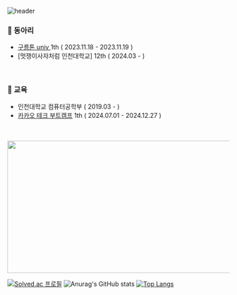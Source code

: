 ![header](https://capsule-render.vercel.app/api?type=cylinder&color=e7dcbc&height=70&section=header&text=사공광열&fontSize=20&fontColor=523220)


### 🍞 동아리
- [구름톤 univ ](https://teamnexters.com/) 1th ( 2023.11.18 - 2023.11.19 )
- [멋쟁이사자처럼 인천대학교] 12th ( 2024.03 -  )


<br/> 

### 🍞 교육
- 인천대학교 컴퓨터공학부 ( 2019.03 - )
- [카카오 테크 부트캠프](https://ktb.goorm.io/) 1th ( 2024.07.01 - 2024.12.27 )

<br/> 

<!-- ### 🍞 Skills 

- used as the main

  <div>
  <img src="https://img.shields.io/badge/JAVASCRIPT-F7DF1E??style=flatr&logo=JavaScript&logoColor=black">
  <img src="https://img.shields.io/badge/TYPESCRIPT-3178C6??style=flatr&logo=TypeScript&logoColor=white">
  <img src="https://img.shields.io/badge/REACT-61DAFB??style=flatr&logo=React&logoColor=black">
  <img src="https://img.shields.io/badge/NEXTJS-000000??style=flatr&logo=Next.js&logoColor=white">
  </div>

<br/>

- used at least once

  <div>
  <img src="https://img.shields.io/badge/JAVA-007396??style=flatr&logo=Java&logoColor=white">
  <img src="https://img.shields.io/badge/MYSQL-4479A1??style=flatr&logo=MySQL&logoColor=white">
  <img src="https://img.shields.io/badge/MYSQL-4479A1??style=flatr&logo=Mongo&logoColor=white">
  <img src="https://img.shields.io/badge/PYTHON-3776AB??style=flatr&logo=Python&logoColor=white">
  <img src="https://img.shields.io/badge/REACTNATIVE-61DAFB??style=flatr&logo=React&logoColor=black">  
  <img src="https://img.shields.io/badge/NODEJS-339933??style=flatr&logo=Node.js&logoColor=white">  
  <img src="https://img.shields.io/badge/THREEJS-FFFFFF??style=flatr&logo=Three.js&logoColor=black">  
  </div>

-->

<br/>  

<a href="https://github.com/devxb/gitanimals">
<img
  src="https://render.gitanimals.org/farms/kwangyoulsagong"
  width="600"
  height="300"
/>
</a>


[![Solved.ac
프로필](http://mazassumnida.wtf/api/generate_badge?boj=tkrhdrhkdduf)](https://solved.ac/tkrhdrhkdduf)
![Anurag's GitHub stats](https://github-readme-stats.vercel.app/api?username=Kwangyoulsagong&show_icons=true&theme=radical)
[![Top Langs](https://github-readme-stats.vercel.app/api/top-langs/?username=Kwangyoulsagong&layout=compact)](https://github.com/anuraghazra/github-readme-stats)
